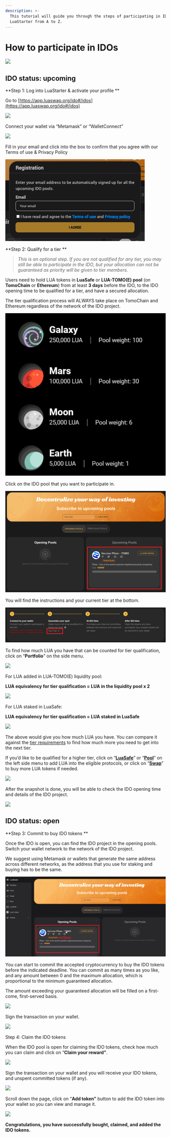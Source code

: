 ```yaml
---
description: >-
  This tutorial will guide you through the steps of participating in IDOs on
  LuaStarter from A to Z.
---
```


# How to participate in IDOs



![](<../../.gitbook/assets/image (111) (1).png>)

## IDO status: upcoming&#x20;

**Step 1: Log into LuaStarter & activate your profile  **

Go to [https://app.luaswap.org/ido#/idos](https://app.luaswap.org/ido#/idos)

![](https://lh4.googleusercontent.com/E6OrImf7332yF8ypMq6Y6qIIzm8Ny-IckwVaSX91ZggJAQZwYTiko8vskpthUgA5mu8cJK5HoMaop2gV4IzK\_U079vVAJVuOVENPvxBLRRwzbaWJOOtnMsRPzb0QakBSfE2bk7zH=s0)

Connect your wallet via “Metamask” or “WalletConnect”

![](https://lh5.googleusercontent.com/APIxwsDPf9QVWImFPQZ8aWTLQ9wYZdm4x71XOmL1WkTW\_FH8w0yntZuX51oQb\_4SfCZYnXy9BVmMhdnyedLiXrAayMhWrgjphAU4GP\_F\_\_3FpQJu9JhWQCJRb2eH-XYx4slziZu4=s0)

Fill in your email and click into the box to confirm that you agree with our Terms of use & Privacy Policy

![](<../../.gitbook/assets/Screen Shot 2021-10-14 at 11.01.05 (1).png>)

**Step 2: Qualify for a tier **

> _This is an optional step. If you are not qualified for any tier, you may still be able to participate in the IDO, but your allocation can not be guaranteed as priority will be given to tier members._

Users need to hold LUA tokens in **LuaSafe** or **LUA-TOMO(E) pool** (on **TomoChain** or **Ethereum**) from at least **3 days** before the IDO, to the IDO opening time to be qualified for a tier, and have a secured allocation.

The tier qualification process will ALWAYS take place on TomoChain and Ethereum regardless of the network of the IDO project.

![](<../../.gitbook/assets/image (115).png>)

Click on the IDO pool that you want to participate in.

![](<../../.gitbook/assets/image (113).png>)

You will find the instructions and your current tier at the bottom.

![](<../../.gitbook/assets/image (112) (1).png>)

To find how much LUA you have that can be counted for tier qualification, click on “**Portfolio**” on the side menu.

![](https://lh4.googleusercontent.com/PaJITyDj2W-6kIIIMjS0VDSGxyDQpa2pWdjwE3XqPTBrrC5eWkqrVYIi613GlGMtpoWSZRHj\_z3YlDu0J0vBECQJcv5h0FxXLecPF2h-iPHkleY6T8yehYYKT4lsJ3MM-jKSnwxy=s0)

For LUA added in LUA-TOMO(E) liquidity pool:&#x20;

**LUA equivalency for tier qualification = LUA in the liquidity pool x 2**

![](https://lh4.googleusercontent.com/WqPLeMv\_qQgjYKTxTnzd6kzuihkWrx5Fvu53h1Q4Qc\_aKBwft1fnjy7OxRFEb43srjl4y6\_BFQ2-ET\_dbtSd2K416UEfpfhQLOTXYgi3duoFFKeOYwXVcM2K3\_8ow436RwhK-fja=s0)

For LUA staked in LuaSafe:&#x20;

**LUA equivalency for tier qualification = LUA staked in LuaSafe**

![](https://lh4.googleusercontent.com/Rh3nNQsYapuTIRlFJhVlOB0S\_KSKFG7S7TComu-sX0lcHHiXLqNku-kvQcsxc4k9RL4K4nZ0RfH\_T9yW9bY-Yg35Je9WiLCB6BImVBn6VHPLvRtuhob6iq9pN2EImKeMpsZIQVEl=s0)

The above would give you how much LUA you have. You can compare it against the [tier requirements](https://docs.tomochain.com/luaswap/luastarter/tier-requirements-and-allocation) to find how much more you need to get into the next tier.&#x20;

If you’d like to be qualified for a higher tier, click on “[**LuaSafe**](https://app.luaswap.org/#/lua-safe)” or “[**Pool**](https://app.luaswap.org/#/add/TOMO/0x7262fa193e9590B2E075c3C16170f3f2f32F5C74)” on the left side menu to add LUA into the eligible protocols, or click on “[**Swap**](https://app.luaswap.org/#/swap/)” to buy more LUA tokens if needed.

![](https://lh6.googleusercontent.com/iO8RaPllQU51qhTdMks4sPltbWaR1MCUB2DIWE0\_hBsKB6UTT62Muq7fykyMj4xzGAbhuj1SVVG8whXXQeNv42jskfsyX2kBpSgaaFbg1LPSzqGz4h\_WBcZus9rx-dRvdGs2xmQj=s0)

After the snapshot is done, you will be able to check the IDO opening time and details of the IDO project.&#x20;

![](https://lh4.googleusercontent.com/UdmCGSjp8PAijguaeAMywzkJNATXi4Fe\_qpqc6uERrlLmLaJ8Oq9FhqgR8tBt\_k-F45bzzRbQwVmpNBwRbWK5fX2B5zxFa7xIkcSJhJr6dhsAKHNaP-y5VGk3eJ2ninMWhGM5QuX=s0)



## IDO status: open&#x20;

**Step 3: Commit to buy IDO tokens **

Once the IDO is open, you can find the IDO project in the opening pools. Switch your wallet network to the network of the IDO project.&#x20;

We suggest using Metamask or wallets that generate the same address across different networks, as the address that you use for staking and buying has to be the same.&#x20;

![](<../../.gitbook/assets/image (114).png>)

You can start to commit the accepted cryptocurrency to buy the IDO tokens before the indicated deadline. You can commit as many times as you like, and any amount between 0 and the maximum allocation, which is proportional to the minimum guaranteed allocation.

The amount exceeding your guaranteed allocation will be filled on a first-come, first-served basis.&#x20;

![](https://lh3.googleusercontent.com/1wgaEKr-hXXhbbqB93G74OLRxjpVNAhlpUkhVTUFLdp\_j5dxFklIqHigbqtj\_Xn0C6of3j8n\_UlcFnB8weIBL04Gfz96RR1eVlAf4Histb1A8mAYdr-ckn2j8QgX73W12jorQtiU=s0)

Sign the transaction on your wallet.

![](https://lh3.googleusercontent.com/po8dCBSh2gYqnZM2Tep5c9f1LAlphqTRvkETqV5htf-sDKeEcvZhRisNU6srpYOcKCQUf7PNhXOV3OwBsr8dwwaMBMra3yqWZbHfxELcILFxB6d8OKBdKkco8vixin5SEd4ScMo1=s0)

Step 4: Claim the IDO tokens&#x20;

When the IDO pool is open for claiming the IDO tokens, check how much you can claim and click on “**Claim your reward”**.

![](https://lh6.googleusercontent.com/8G\_QFdA-Fmss09GE7bq4roM-jqEjGMnPG23hKxMcUYsjJd7UNBePMFFKapDXogEF9EIqKQuLLVoPsaGtU\_LzgcWug9DjuCzFv1mnyMssqD2sEqPlgYzcEAUXqZAK2BrihOKuMNIH=s0)

Sign the transaction on your wallet and you will receive your IDO tokens, and unspent committed tokens (if any).

![](https://lh3.googleusercontent.com/vk9EUSOTCD8nhc3CXmY-ebBrcfv8XDuBo7DyQVuyTF6JPmcCizFLu7DgmFH83DXL56DrsrLG4z8r-Q7Anqo9HLqH4jJDTQLSTLNYJ8WWB9WISdqHnwGsNV34DJIm6OQ-fs7GMWSL=s0)

Scroll down the page, click on “**Add token”** button to add the IDO token into your wallet so you can view and manage it.

![](https://lh3.googleusercontent.com/461zmdeqyXTm7Kte753HNwIHDEao4IGXAQOIkAingnLf22uAOeo3e8CgNtaG4J-dlCAReg0CjqB8Qhm5yqMcUdhzvRHQ7VcUw3QWiRz7uI1ykeT4\_132mnht6NInE\_J7o1ppDXn1=s0)

**Congratulations, you have successfully bought, claimed, and added the IDO tokens.**
